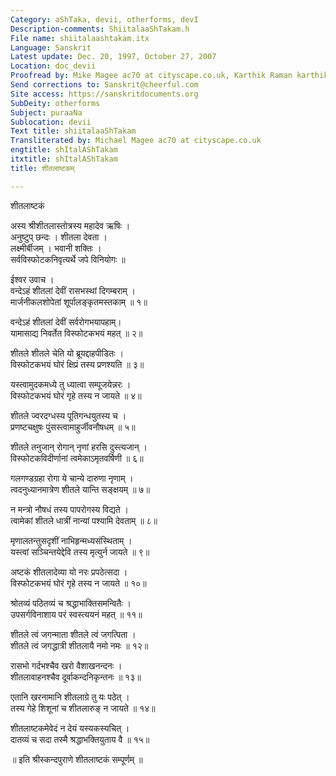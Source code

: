 ```yaml
---
Category: aShTaka, devii, otherforms, devI
Description-comments: ShiitalaaShTakam.h
File name: shiitalaashtakam.itx
Language: Sanskrit
Latest update: Dec. 20, 1997, October 27, 2007
Location: doc_devii
Proofread by: Mike Magee ac70 at cityscape.co.uk, Karthik Raman karthik.raman at gmail.com
Send corrections to: Sanskrit@cheerful.com
Site access: https://sanskritdocuments.org
SubDeity: otherforms
Subject: puraaNa
Sublocation: devii
Text title: shiitalaaShTakam
Transliterated by: Michael Magee ac70 at cityscape.co.uk
engtitle: shItalAShTakam
itxtitle: shItalAShTakam
title: शीतलाष्टकम्

---
```

  
 शीतलाष्टकं   
  
अस्य श्रीशीतलास्तोत्रस्य महादेव ऋषिः ।  
अनुष्टुप् छन्दः ।  शीतला देवता ।  
लक्ष्मीर्बीजम् ।  भवानी शक्तिः ।  
सर्वविस्फोटकनिवृत्यर्थे जपे विनियोगः ॥  
  
ईश्वर उवाच ।  
वन्देऽहं शीतलां देवीं रासभस्थां दिगम्बराम् ।  
मार्जनीकलशोपेतां शूर्पालङ्कृतमस्तकाम् ॥ १॥  
  
वन्देऽहं शीतलां देवीं सर्वरोगभयापहाम्।  
यामासाद्य निवर्तेत विस्फोटकभयं महत् ॥ २॥  
  
शीतले शीतले चेति यो ब्रूयद्दाहपीडितः ।  
विस्फोटकभयं घोरं क्षिप्रं तस्य प्रणश्यति ॥ ३॥  
  
यस्त्वामुदकमध्ये तु ध्यात्वा सम्पूजयेन्नरः ।  
विस्फोटकभयं घोरं गृहे तस्य न जायते ॥ ४॥  
  
शीतले ज्वरदग्धस्य पूतिगन्धयुतस्य च ।  
प्रणष्टचक्षुषः पुंसस्त्वामाहुर्जीवनौषधम् ॥ ५॥  
  
शीतले तनुजान् रोगान् नृणां हरसि दुस्त्यजान् ।  
विस्फोटकविदीर्णानां त्वमेकाऽमृतवर्षिणी ॥ ६॥  
  
गलगण्डग्रहा रोगा ये चान्ये दारुणा नृणाम् ।  
त्वदनुध्यानमात्रेण शीतले यान्ति सङ्क्षयम् ॥ ७॥  
  
न मन्त्रो नौषधं तस्य पापरोगस्य विद्यते ।  
त्वामेकां शीतले धात्रीं नान्यां पश्यामि देवताम् ॥ ८॥  
  
मृणालतन्तुसदृशीं नाभिहृन्मध्यसंस्थिताम् ।  
यस्त्वां सञ्चिन्तयेद्देवि तस्य मृत्युर्न जायते ॥ ९॥  
  
अष्टकं शीतलादेव्या यो नरः प्रपठेत्सदा ।  
विस्फोटकभयं घोरं गृहे तस्य न जायते ॥ १०॥  
  
श्रोतव्यं पठितव्यं च श्रद्धाभाक्तिसमन्वितैः ।  
उपसर्गविनाशाय परं स्वस्त्ययनं महत् ॥ ११॥  
  
शीतले त्वं जगन्माता शीतले त्वं जगत्पिता ।  
शीतले त्वं जगद्धात्री शीतलायै नमो नमः ॥ १२॥  
  
रासभो गर्दभश्चैव खरो वैशाखनन्दनः ।  
शीतलावाहनश्चैव दूर्वाकन्दनिकृन्तनः ॥ १३॥  
  
एतानि खरनामानि शीतलाग्रे तु यः पठेत् ।  
तस्य गेहे शिशूनां च शीतलारुङ् न जायते ॥ १४॥  
  
शीतलाष्टकमेवेदं न देयं यस्यकस्यचित् ।  
दातव्यं च सदा तस्मै श्रद्धाभक्तियुताय वै ॥ १५॥  
  
॥ इति श्रीस्कन्दपुराणे शीतलाष्टकं सम्पूर्णम् ॥  
  
  
  
  
  
  
